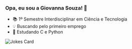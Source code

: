 ### Opa, eu sou a Giovanna Souza! 💖

- 📚 1º Semestre Interdisciplinar em Ciência e Tecnologia
- 💡 Buscando pelo primeiro emprego
- 🌱 Estudando C e Python

<!-- HTML -->
<img src="https://readme-jokes.vercel.app/api" alt="Jokes Card" />


